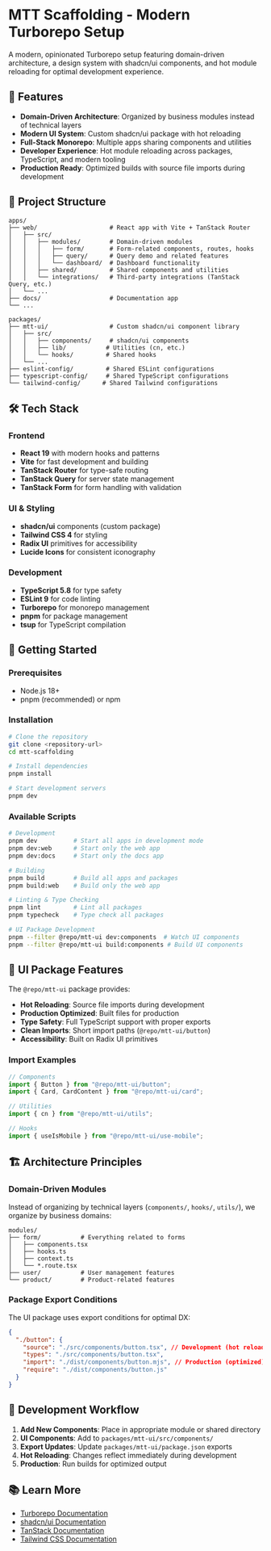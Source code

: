 # MTT Scaffolding - Modern Turborepo Setup

A modern, opinionated Turborepo setup featuring domain-driven architecture, a design system with shadcn/ui components, and hot module reloading for optimal development experience.

## 🚀 Features

- **Domain-Driven Architecture**: Organized by business modules instead of technical layers
- **Modern UI System**: Custom shadcn/ui package with hot reloading
- **Full-Stack Monorepo**: Multiple apps sharing components and utilities
- **Developer Experience**: Hot module reloading across packages, TypeScript, and modern tooling
- **Production Ready**: Optimized builds with source file imports during development

## 📁 Project Structure

```
apps/
├── web/                    # React app with Vite + TanStack Router
│   ├── src/
│   │   ├── modules/        # Domain-driven modules
│   │   │   ├── form/       # Form-related components, routes, hooks
│   │   │   ├── query/      # Query demo and related features
│   │   │   └── dashboard/  # Dashboard functionality
│   │   ├── shared/         # Shared components and utilities
│   │   └── integrations/   # Third-party integrations (TanStack Query, etc.)
│   └── ...
├── docs/                   # Documentation app
└── ...

packages/
├── mtt-ui/                 # Custom shadcn/ui component library
│   ├── src/
│   │   ├── components/     # shadcn/ui components
│   │   ├── lib/           # Utilities (cn, etc.)
│   │   └── hooks/         # Shared hooks
│   └── ...
├── eslint-config/         # Shared ESLint configurations
├── typescript-config/     # Shared TypeScript configurations
└── tailwind-config/      # Shared Tailwind configurations
```

## 🛠 Tech Stack

### Frontend

- **React 19** with modern hooks and patterns
- **Vite** for fast development and building
- **TanStack Router** for type-safe routing
- **TanStack Query** for server state management
- **TanStack Form** for form handling with validation

### UI & Styling

- **shadcn/ui** components (custom package)
- **Tailwind CSS 4** for styling
- **Radix UI** primitives for accessibility
- **Lucide Icons** for consistent iconography

### Development

- **TypeScript 5.8** for type safety
- **ESLint 9** for code linting
- **Turborepo** for monorepo management
- **pnpm** for package management
- **tsup** for TypeScript compilation

## 🚦 Getting Started

### Prerequisites

- Node.js 18+
- pnpm (recommended) or npm

### Installation

```bash
# Clone the repository
git clone <repository-url>
cd mtt-scaffolding

# Install dependencies
pnpm install

# Start development servers
pnpm dev
```

### Available Scripts

```bash
# Development
pnpm dev          # Start all apps in development mode
pnpm dev:web      # Start only the web app
pnpm dev:docs     # Start only the docs app

# Building
pnpm build        # Build all apps and packages
pnpm build:web    # Build only the web app

# Linting & Type Checking
pnpm lint         # Lint all packages
pnpm typecheck    # Type check all packages

# UI Package Development
pnpm --filter @repo/mtt-ui dev:components  # Watch UI components
pnpm --filter @repo/mtt-ui build:components # Build UI components
```

## 🎨 UI Package Features

The `@repo/mtt-ui` package provides:

- **Hot Reloading**: Source file imports during development
- **Production Optimized**: Built files for production
- **Type Safety**: Full TypeScript support with proper exports
- **Clean Imports**: Short import paths (`@repo/mtt-ui/button`)
- **Accessibility**: Built on Radix UI primitives

### Import Examples

```typescript
// Components
import { Button } from "@repo/mtt-ui/button";
import { Card, CardContent } from "@repo/mtt-ui/card";

// Utilities
import { cn } from "@repo/mtt-ui/utils";

// Hooks
import { useIsMobile } from "@repo/mtt-ui/use-mobile";
```

## 🏗 Architecture Principles

### Domain-Driven Modules

Instead of organizing by technical layers (`components/`, `hooks/`, `utils/`), we organize by business domains:

```
modules/
├── form/           # Everything related to forms
│   ├── components.tsx
│   ├── hooks.ts
│   ├── context.ts
│   └── *.route.tsx
├── user/           # User management features
└── product/        # Product-related features
```

### Package Export Conditions

The UI package uses export conditions for optimal DX:

```json
{
  "./button": {
    "source": "./src/components/button.tsx", // Development (hot reload)
    "types": "./src/components/button.tsx",
    "import": "./dist/components/button.mjs", // Production (optimized)
    "require": "./dist/components/button.js"
  }
}
```

## 🔧 Development Workflow

1. **Add New Components**: Place in appropriate module or shared directory
2. **UI Components**: Add to `packages/mtt-ui/src/components/`
3. **Export Updates**: Update `packages/mtt-ui/package.json` exports
4. **Hot Reloading**: Changes reflect immediately during development
5. **Production**: Run builds for optimized output

## 📚 Learn More

- [Turborepo Documentation](https://turborepo.org/docs)
- [shadcn/ui Documentation](https://ui.shadcn.com)
- [TanStack Documentation](https://tanstack.com)
- [Tailwind CSS Documentation](https://tailwindcss.com)
